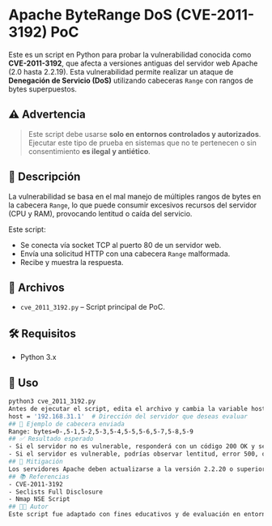 # Apache ByteRange DoS (CVE-2011-3192) PoC

Este es un script en Python para probar la vulnerabilidad conocida como **CVE-2011-3192**, que afecta a versiones antiguas del servidor web Apache (2.0 hasta 2.2.19). Esta vulnerabilidad permite realizar un ataque de **Denegación de Servicio (DoS)** utilizando cabeceras `Range` con rangos de bytes superpuestos.

## ⚠️ Advertencia

> Este script debe usarse **solo en entornos controlados y autorizados**. Ejecutar este tipo de prueba en sistemas que no te pertenecen o sin consentimiento **es ilegal y antiético**.

## 📌 Descripción

La vulnerabilidad se basa en el mal manejo de múltiples rangos de bytes en la cabecera `Range`, lo que puede consumir excesivos recursos del servidor (CPU y RAM), provocando lentitud o caída del servicio.

Este script:

- Se conecta vía socket TCP al puerto 80 de un servidor web.
- Envía una solicitud HTTP con una cabecera `Range` malformada.
- Recibe y muestra la respuesta.

## 📂 Archivos

- `cve_2011_3192.py` – Script principal de PoC.

## 🛠️ Requisitos

- Python 3.x

## 🚀 Uso

```bash
python3 cve_2011_3192.py
Antes de ejecutar el script, edita el archivo y cambia la variable host con la IP o dominio del servidor que quieres probar:
host = '192.168.31.1'  # Dirección del servidor que deseas evaluar
## 🧪 Ejemplo de cabecera enviada
Range: bytes=0-,5-1,5-2,5-3,5-4,5-5,5-6,5-7,5-8,5-9
## ✅ Resultado esperado
- Si el servidor no es vulnerable, responderá con un código 200 OK y servirá contenido normalmente.
- Si el servidor es vulnerable, podrías observar lentitud, error 500, o incluso la caída del servidor.
## 🔐 Mitigación
Los servidores Apache deben actualizarse a la versión 2.2.20 o superior. Alternativamente, se puede desactivar el uso de rangos o aplicar un parche manual.
## 📚 Referencias
- CVE-2011-3192
- Seclists Full Disclosure
- Nmap NSE Script
## 👨‍💻 Autor
Este script fue adaptado con fines educativos y de evaluación en entornos controlados. Úsalo con responsabilidad.
